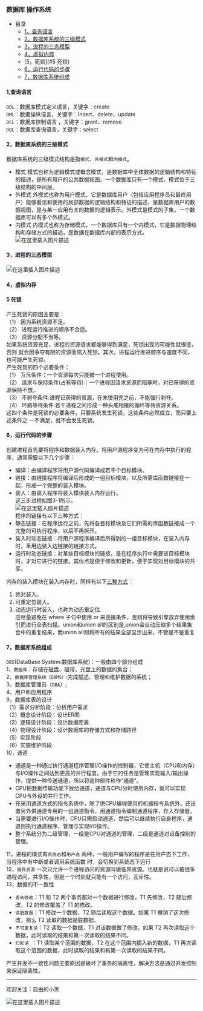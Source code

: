 ### 数据库 操作系统
- 目录
  * [1，查询语言](#1,查询语言)
  * [2，数据库系统的三级模式](#2，数据库系统的三级模式)
  * [3，进程的三态模型](#3，进程的三态模型)
  * [4，虚拟内存](#4-----)
  * [5，死锁](#5 死锁)
  * [6，运行代码的步骤](#6--------)
  * [7，数据库系统组成](#8--------)
#### 1,查询语言  
`DDL`：数据库模式定义语言，关键字：create  
`DML`：数据操纵语言，关键字：Insert、delete、update  
`DCL`：数据库控制语言 ，关键字：grant、remove  
`DQL`：数据库查询语言，关键字：select  
#### 2，数据库系统的三级模式
数据库系统的三级模式结构是指`模式`、`外模式`和`内模式`。
- 模式
模式也称为逻辑模式或概念模式，是数据库中全体数据的逻辑结构和特征的描述，是所有用户的公共数据视图。一个数据库只有一个模式，模式位于三级结构的中间层。
- 外模式
外模式也称为用户模式，它是数据库用户（包括应用程序员和最终用户）能够看见和使用的局部数据的逻辑结构和特征的描述，是数据库用户的数据视图，是与某一应用有关的数据的逻辑表示。外模式是模式的子集，一个数据库可以有多个外模式。
- 内模式
内模式也称为存储模式，一个数据库只有一个内模式，它是数据物理结构和存储方式的描述，是数据在数据库内部的表示方式。
![在这里插入图片描述](https://img-blog.csdnimg.cn/20190929150512998.png?x-oss-process=image/watermark,type_ZmFuZ3poZW5naGVpdGk,shadow_10,text_aHR0cHM6Ly9ibG9nLmNzZG4ubmV0L3p6enpsZWkxMjMxMjMxMjM=,size_16,color_FFFFFF,t_70)  
#### 3，进程的三态模型  
![在这里插入图片描述](https://img-blog.csdnimg.cn/20190929151433376.png?x-oss-process=image/watermark,type_ZmFuZ3poZW5naGVpdGk,shadow_10,text_aHR0cHM6Ly9ibG9nLmNzZG4ubmV0L3p6enpsZWkxMjMxMjMxMjM=,size_16,color_FFFFFF,t_70)  
#### 4，虚拟内存  
#### 5 死锁  
产生死锁的原因主要是：  
（1） 因为系统资源不足。   
（2） 进程运行推进的顺序不合适。  
（3） 资源分配不当等。  
如果系统资源充足，进程的资源请求都能够得到满足，死锁出现的可能性就很低，否则
就会因争夺有限的资源而陷入死锁。其次，进程运行推进顺序与速度不同，也可能产生死锁。  
产生死锁的四个必要条件：  
（1） 互斥条件：一个资源每次只能被一个进程使用。  
（2） 请求与保持条件(占有等待)：一个进程因请求资源而阻塞时，对已获得的资源保持不放。  
（3） 不剥夺条件:进程已获得的资源，在末使用完之前，不能强行剥夺。  
（4） 环路等待条件:若干进程之间形成一种头尾相接的循环等待资源关系。  
这四个条件是死锁的必要条件，只要系统发生死锁，这些条件必然成立，而只要上述条件之
一不满足，就不会发生死锁。    
#### 6，运行代码的步骤  
创建进程首先要将程序和数据装入内存。将用户源程序变为可在内存中执行的程序，通常需要以下几个步骤：  
- 编译：由编译程序将用户源代码编译成若干个目标模块。
- 链接：由链接程序将编译后形成的一组目标模块，以及所需库函数链接在一起，形成一个完整的装入模块。
- 装入：由装入程序将装入模块装入内存运行。  
这三步过程如图3-1所示。  
![在这里插入图片描述](https://img-blog.csdnimg.cn/20190929153422795.png?x-oss-process=image/watermark,type_ZmFuZ3poZW5naGVpdGk,shadow_10,text_aHR0cHM6Ly9ibG9nLmNzZG4ubmV0L3p6enpsZWkxMjMxMjMxMjM=,size_16,color_FFFFFF,t_70)  
程序的链接有以下三种方式：  
- 静态链接：在程序运行之前，先将各目标模块及它们所需的库函数链接成一个完整的可执行程序，以后不再拆开。
- 装入时动态链接：将用户源程序编译后所得到的一组目标模块，在装入内存时，釆用边装入边链接的链接方式。
- 运行时动态链接：对某些目标模块的链接，是在程序执行中需要该目标模块时，才对它进行的链接。其优点是便于修改和更新，便于实现对目标模块的共享。  

内存的装入模块在装入内存时，同样有以下[三种方式](https://www.nowcoder.com/test/question/done?tid=28185469&qid=23971#summary)：  
1) 绝对装入。
2) 可重定位装入。
3) 动态运行时装入，也称为动态重定位.  
应尽量避免在 where 子句中使用 or 来连接条件，否则将导致引擎放弃使用索引而进行全表扫描。union和union all的区别是,union会自动压缩多个结果集合中的重复结果，而union all则将所有的结果全部显示出来，不管是不是重复  
#### 7，数据库系统组成  
`DBS`(DataBase System:数据库系统)：一般由四个部分组成    
1、`数据库`：存储在磁盘、磁带、光盘上的数据的集合；    
2、`数据库管理系统（DBMS）`:完成描述、管理和维护数据的系统；    
3、数据库管理员（`DBA`）;    
4、用户和应用程序  
9，数据库表的设计  
（1）需求分析阶段：分析用户需求  
（2）概念设计阶段：设计ER图  
（3）逻辑设计阶段：设计数据库表  
（4）物理设计阶段：设计数据库的存储方式和存储路径  
（5）实现阶段  
（6）实施维护阶段    
10，通道  
- 通道是一种通过执行通道程序管理I/O操作的控制器，它使主机（CPU和内存）与I/O操作之间达到更高的并行程度。由于它的任务是管理实现输入/输出操作，提供一种传送通道，所以将这种部件称作“通道”。
- CPU把数据传输功能下放给通道，通道与CPU分时使用内存，就可以实现CPU与外设的并行工作。
- 在采用通道方式的指令系统中，除了供CPU编程使用的机器指令系统外，还设置另外供通道专用的一组通道指令，用通道指令编制通道程序，存入存储器。
- 当需要进行I/O操作时，CPU只需启动通道，然后可以继续执行自身程序，通道则执行通道程序，管理与实现I/O操作。
- 整个系统分为二级管理，一级是CPU对通道的管理，二级是通道对设备控制的管理。  

11，进程的模式有`系统态`和`用户态` 两种，一般用户编写的程序是在用户态下工作，当程序中有中断或者调用系统函数 时，会切换到系统态下运行  
12，`临界资源`
一次只允许一个进程访问的资源叫做临界资源。也就是说可以被很多进程访问，共享性，但是一个时刻就只能有一个访问，互斥性。  
13，数据的不一致性
- `丢失修改`：T1 和 T2 两个事务都对一个数据进行修改，T1 先修改，T2 随后修改，T2 的修改覆盖了 T1 的修改。
- `读脏数据`：T1 修改一个数据，T2 随后读取这个数据。如果 T1 撤销了这次修改，那么 T2 读取的数据是脏数据。
- `不可重复读`：T2 读取一个数据，T1 对该数据做了修改。如果 T2 再次读取这个数据，此时读取的结果和第一次读取的结果不同。
- `幻影读 `：T1 读取某个范围的数据，T2 在这个范围内插入新的数据，T1 再次读取这个范围的数据，此时读取的结果和和第一次读取的结果不同。  

产生并发不一致性问题主要原因是破坏了事务的隔离性，解决方法是通过并发控制来保证隔离性。  

---
欢迎关注：自由的小黑

![在这里插入图片描述](https://img-blog.csdnimg.cn/20190929162148600.jpg)
